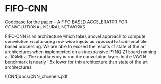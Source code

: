 # FIFO-CNN
Codebase for the paper - A FIFO BASED ACCELERATOR FOR CONVOLUTIONAL NEURAL NETWORKS.

FIFO-CNN is an  architecture  which  takes  anovel  approach  to  compute  convolution  results  using  row-wise  inputs  as  opposed  to  traditional  tile-based  processing. We are able to exceed the results of state of the art architectures when implemented on an inexpensive PYNQ Z1 board running at 100Mhz.  The total latency to run the convolution layers in the VGG16 benchmark is nearly 1.5x lower for this architecture than state of the art architectures.

![CNN]docs/CNN_channels.pdf
